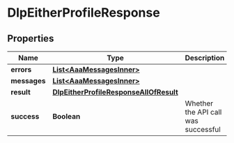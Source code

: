

# DlpEitherProfileResponse


## Properties

| Name | Type | Description | Notes |
|------------ | ------------- | ------------- | -------------|
|**errors** | [**List&lt;AaaMessagesInner&gt;**](AaaMessagesInner.md) |  |  |
|**messages** | [**List&lt;AaaMessagesInner&gt;**](AaaMessagesInner.md) |  |  |
|**result** | [**DlpEitherProfileResponseAllOfResult**](DlpEitherProfileResponseAllOfResult.md) |  |  |
|**success** | **Boolean** | Whether the API call was successful |  |



